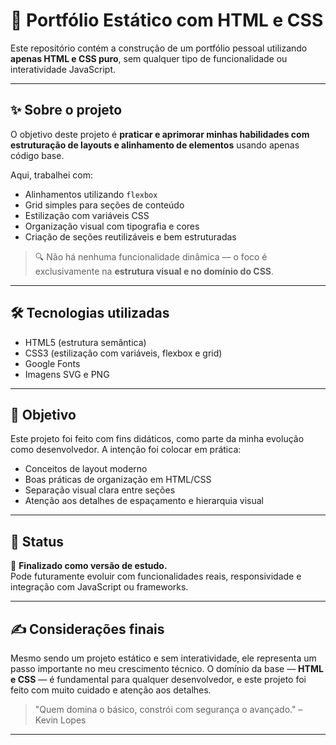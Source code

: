 # 🧱 Portfólio Estático com HTML e CSS

Este repositório contém a construção de um portfólio pessoal utilizando **apenas HTML e CSS puro**, sem qualquer tipo de funcionalidade ou interatividade JavaScript.

---

## ✨ Sobre o projeto

O objetivo deste projeto é **praticar e aprimorar minhas habilidades com estruturação de layouts e alinhamento de elementos** usando apenas código base.

Aqui, trabalhei com:

- Alinhamentos utilizando `flexbox`
- Grid simples para seções de conteúdo
- Estilização com variáveis CSS
- Organização visual com tipografia e cores
- Criação de seções reutilizáveis e bem estruturadas

> 🔍 Não há nenhuma funcionalidade dinâmica — o foco é exclusivamente na **estrutura visual e no domínio do CSS**.

---

## 🛠 Tecnologias utilizadas

- HTML5 (estrutura semântica)
- CSS3 (estilização com variáveis, flexbox e grid)
- Google Fonts
- Imagens SVG e PNG

---

## 📌 Objetivo

Este projeto foi feito com fins didáticos, como parte da minha evolução como desenvolvedor. A intenção foi colocar em prática:

- Conceitos de layout moderno
- Boas práticas de organização em HTML/CSS
- Separação visual clara entre seções
- Atenção aos detalhes de espaçamento e hierarquia visual

---

## 📎 Status

📄 **Finalizado como versão de estudo.**  
Pode futuramente evoluir com funcionalidades reais, responsividade e integração com JavaScript ou frameworks.

---

## ✍️ Considerações finais

Mesmo sendo um projeto estático e sem interatividade, ele representa um passo importante no meu crescimento técnico. O domínio da base — **HTML e CSS** — é fundamental para qualquer desenvolvedor, e este projeto foi feito com muito cuidado e atenção aos detalhes.

> \"Quem domina o básico, constrói com segurança o avançado.\" – Kevin Lopes

---
